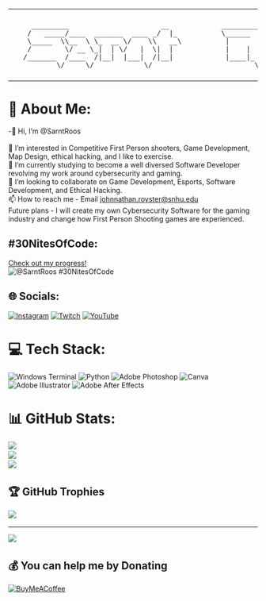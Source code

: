 <table>
  <tr>
    <td style="padding: 10px;">
    <!-- Left ASCII Art -->
   <td style="padding: 10px;">
<pre>
  _________                      __  
 /   _____/____  _______  ____ _/  |_ 
 \_____  \\__  \ \_  __ \/    \\   __\
 /        \/ __ \_|  | \/   |  \|  |  
/_______  /____  /|__|  |___|  /|__|  
        \/     \/            \/      
</pre>
    <td style="padding: 10px;">
    <!-- Centered Image -->
    <td style="padding: 10px;">
      <img src="https://github.com/SarntRoos/skull-gif/raw/main/SkullGIF.gif" alt="Skull GIF"/>
   <td style="padding: 10px;">
    <!-- Right ASCII Art -->
    <td style="padding: 10px;">
<pre>
__________                      
\______   \ ____   ____   ______
 |       _// __ \ / __ \ /  ___/
 |    |   \  \_\ )  \_\ )\___ \ 
 |____|_  /\____/ \____//____  \
        \/                   \/ 
</pre>
    <td style="padding: 10px;">
  </tr>
</table>


# 💫 About Me:
-👋 Hi, I’m @SarntRoos<br><br>👀 I’m interested in Competitive First Person shooters, Game Development, Map Design, ethical hacking, and I like to exercise.<br>🌱 I’m currently studying to become a well diversed Software Developer revolving my work around cybersecurity and gaming.<br>💞️ I’m looking to collaborate on Game Development, Esports, Software Development, and Ethical Hacking.<br>📫 How to reach me - Email johnnathan.royster@snhu.edu<br>Future plans - I will create my own Cybersecurity Software for the gaming industry and change how First Person Shooting games are experienced.

## #30NitesOfCode:
  [Check out my progress!](https://www.codedex.io/@SarntRoos/30-nites-of-code)  
  ![@SarntRoos #30NitesOfCode](https://www.codedex.io/api/petStatus?user=SarntRoos)

## 🌐 Socials:
[![Instagram](https://img.shields.io/badge/Instagram-%23E4405F.svg?logo=Instagram&logoColor=white)](https://instagram.com/https://www.instagram.com/sarnt_roos/) [![Twitch](https://img.shields.io/badge/Twitch-%239146FF.svg?logo=Twitch&logoColor=white)](https://twitch.tv/https://www.twitch.tv/sarnt_roos) [![YouTube](https://img.shields.io/badge/YouTube-%23FF0000.svg?logo=YouTube&logoColor=white)](https://youtube.com/@www.youtube.com/@SarntRoos) 

# 💻 Tech Stack:
![Windows Terminal](https://img.shields.io/badge/Windows%20Terminal-%234D4D4D.svg?style=for-the-badge&logo=windows-terminal&logoColor=white) ![Python](https://img.shields.io/badge/python-3670A0?style=for-the-badge&logo=python&logoColor=ffdd54) ![Adobe Photoshop](https://img.shields.io/badge/adobe%20photoshop-%2331A8FF.svg?style=for-the-badge&logo=adobe%20photoshop&logoColor=white) ![Canva](https://img.shields.io/badge/Canva-%2300C4CC.svg?style=for-the-badge&logo=Canva&logoColor=white) ![Adobe Illustrator](https://img.shields.io/badge/adobe%20illustrator-%23FF9A00.svg?style=for-the-badge&logo=adobe%20illustrator&logoColor=white) ![Adobe After Effects](https://img.shields.io/badge/Adobe%20After%20Effects-9999FF.svg?style=for-the-badge&logo=Adobe%20After%20Effects&logoColor=white)
# 📊 GitHub Stats:
![](https://github-readme-stats.vercel.app/api?username=SarntRoos&theme=algolia&hide_border=false&include_all_commits=false&count_private=false)<br/>
![](https://github-readme-streak-stats.herokuapp.com/?user=SarntRoos&theme=algolia&hide_border=false)<br/>
![](https://github-readme-stats.vercel.app/api/top-langs/?username=SarntRoos&theme=algolia&hide_border=false&include_all_commits=false&count_private=false&layout=compact)

## 🏆 GitHub Trophies
![](https://github-profile-trophy.vercel.app/?username=SarntRoos&theme=radical&no-frame=false&no-bg=true&margin-w=4)

---
[![](https://visitcount.itsvg.in/api?id=SarntRoos&icon=0&color=0)](https://visitcount.itsvg.in)

  ## 💰 You can help me by Donating
  [![BuyMeACoffee](https://img.shields.io/badge/Buy%20Me%20a%20Coffee-ffdd00?style=for-the-badge&logo=buy-me-a-coffee&logoColor=black)](https://buymeacoffee.com/https://www.buymeacoffee.com/sarntroosh) 

  
<!-- Proudly created with GPRM ( https://gprm.itsvg.in ) -->
